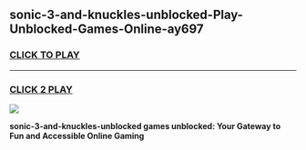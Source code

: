 
## sonic-3-and-knuckles-unblocked-Play-Unblocked-Games-Online-ay697
<h3>
<a href="https://premium76.site?title=sonic-3-and-knuckles-unblocked&ref=25A">CLICK TO PLAY</a></h3>
<hr>

<h3>
<a href="https://premium76.site?title=sonic-3-and-knuckles-unblocked&ref=25A">CLICK 2 PLAY</a>
  
</h3>

<a href="https://premium76.site?title=sonic-3-and-knuckles-unblocked&ref=25A"><img src="https://clearcache.store/games.png"></a>


**sonic-3-and-knuckles-unblocked games unblocked: Your Gateway to Fun and Accessible Online Gaming**
